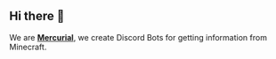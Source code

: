 ## Hi there 👋
We are **[Mercurial](https://top.gg/team/322045179699011584)**, we create Discord Bots for getting information from Minecraft.

